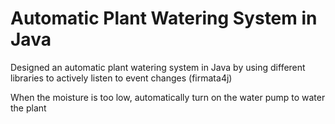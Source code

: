 # Automatic Plant Watering System in Java

Designed an automatic plant watering system in Java by using different libraries to actively listen to event changes (firmata4j)

When the moisture is too low, automatically turn on the water pump to water the plant
